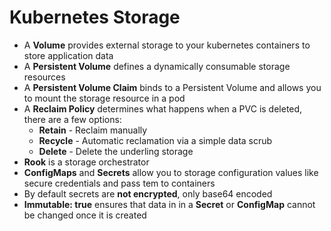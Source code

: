 # Kubernetes Storage

- A **Volume** provides external storage to your kubernetes containers to store application data
- A **Persistent Volume** defines a dynamically consumable storage resources
- A **Persistent Volume Claim** binds to a Persistent Volume and allows you to mount the storage resource in a pod
- A **Reclaim Policy** determines what happens when a PVC is deleted, there are a few options:
    - **Retain** - Reclaim manually
    - **Recycle** - Automatic reclamation via a simple data scrub
    - **Delete** - Delete the underling storage
- **Rook** is a storage orchestrator
- **ConfigMaps** and **Secrets** allow you to storage configuration values like secure credentials and pass tem to containers
- By default secrets are **not encrypted**, only base64 encoded
- **Immutable: true** ensures that data in in a **Secret** or **ConfigMap** cannot be changed once it is created